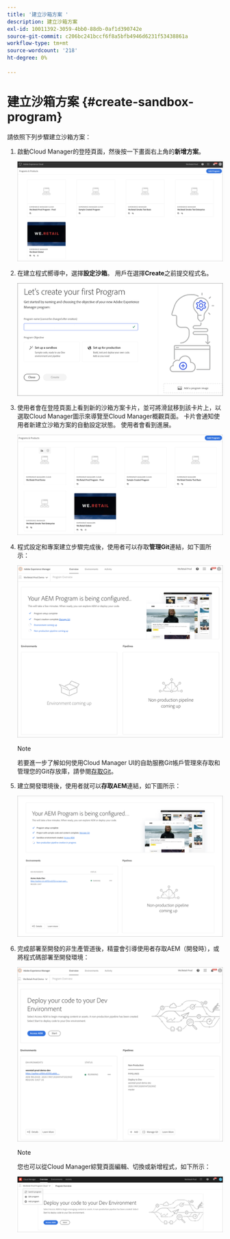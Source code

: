 ```yaml
---
title: '建立沙箱方案 '
description: 建立沙箱方案
exl-id: 10011392-3059-4bb0-88db-0af1d390742e
source-git-commit: c206bc241bccf6f8a5bfb4946d6231f53438861a
workflow-type: tm+mt
source-wordcount: '218'
ht-degree: 0%

---
```


# 建立沙箱方案 {#create-sandbox-program}

請依照下列步驟建立沙箱方案：

1. 啟動Cloud Manager的登陸頁面，然後按一下畫面右上角的&#x200B;**新增方案**。

   ![](assets/first_timelogin1.png)

1. 在建立程式嚮導中，選擇&#x200B;**設定沙箱**。 用戶在選擇&#x200B;**Create**&#x200B;之前提交程式名。

   ![](assets/create-sandbox.png)

1. 使用者會在登陸頁面上看到新的沙箱方案卡片，並可將滑鼠移到該卡片上，以選取Cloud Manager圖示來導覽至Cloud Manager概觀頁面。 卡片會通知使用者新建立沙箱方案的自動設定狀態。 使用者會看到進展。

   ![](assets/program-create-setupdemo2.png)

1. 程式設定和專案建立步驟完成後，使用者可以存取&#x200B;**管理Git**&#x200B;連結，如下圖所示：

   ![](assets/create-program4.png)

   >[!NOTE]
   >
   >若要進一步了解如何使用Cloud Manager UI的自助服務Git帳戶管理來存取和管理您的Git存放庫，請參閱[存取Git](/help/implementing/cloud-manager/managing-code/accessing-repos.md)。


1. 建立開發環境後，使用者就可以&#x200B;**存取AEM**&#x200B;連結，如下圖所示：

   ![](assets/create-program-5.png)

1. 完成部署至開發的非生產管道後，精靈會引導使用者存取AEM（開發時），或將程式碼部署至開發環境：

   ![](assets/create-program-setup-deploy.png)

   >[!NOTE]
   >您也可以從Cloud Manager綜覽頁面編輯、切換或新增程式，如下所示：

   ![](assets/create-program-a1.png)

